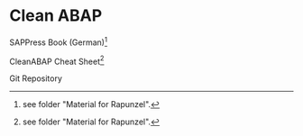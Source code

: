 # Clean ABAP

SAPPress Book (German)[^1]

CleanABAP Cheat Sheet[^1]

Git Repository

[^1]: see folder "Material for Rapunzel".

